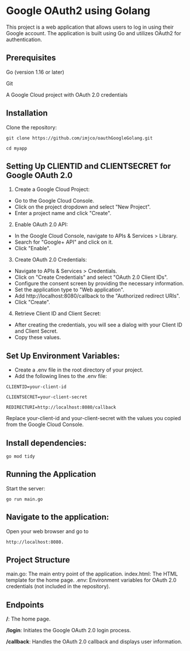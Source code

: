 # Google OAuth2 using Golang

This project is a web application that allows users to log in using their Google account. The application is built using Go and utilizes OAuth2 for authentication.  

## Prerequisites

Go (version 1.16 or later)

Git

A Google Cloud project with OAuth 2.0 credentials

## Installation
Clone the repository:  
```
git clone https://github.com/imjco/oauthGoogleGolang.git

cd myapp
```

## Setting Up CLIENTID and CLIENTSECRET for Google OAuth 2.0

1. Create a Google Cloud Project:  
  + Go to the Google Cloud Console.
  + Click on the project dropdown and select "New Project".
  + Enter a project name and click "Create".

2. Enable OAuth 2.0 API:  
 + In the Google Cloud Console, navigate to APIs & Services > Library.
+ Search for "Google+ API" and click on it.
+ Click "Enable".

3. Create OAuth 2.0 Credentials:  
+ Navigate to APIs & Services > Credentials.
+ Click on "Create Credentials" and select "OAuth 2.0 Client IDs".
+ Configure the consent screen by providing the necessary information.
+ Set the application type to "Web application".
+ Add http://localhost:8080/callback to the "Authorized redirect URIs".
+ Click "Create".

4. Retrieve Client ID and Client Secret:  
+ After creating the credentials, you will see a dialog with your Client ID and Client Secret.
+ Copy these values.

## Set Up Environment Variables:  
+ Create a .env file in the root directory of your project.
+ Add the following lines to the .env file:
```
CLIENTID=your-client-id

CLIENTSECRET=your-client-secret

REDIRECTURI=http://localhost:8080/callback
```
Replace your-client-id and your-client-secret with the values you copied from the Google Cloud Console.



## Install dependencies:  
```google
go mod tidy
```

## Running the Application
Start the server:  
```google
go run main.go
```

## Navigate to the application: 
Open your web browser and go to 
```
http://localhost:8080.  
```

## Project Structure
main.go: The main entry point of the application.
index.html: The HTML template for the home page.
.env: Environment variables for OAuth 2.0 credentials (not included in the repository).

## Endpoints
**/**: The home page.

**/login**: Initiates the Google OAuth 2.0 login process.

**/callback**: Handles the OAuth 2.0 callback and displays user information.

 
